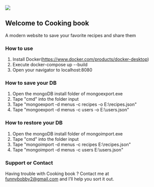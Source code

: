 <img src="https://github.com/happyksu/cookingBook/blob/master/logo/png/Cooking_logo_preview.png"/>

## Welcome to **Cooking book**

A modern website to save your favorite recipes and share them

### How to use

1. Install Docker(https://www.docker.com/products/docker-desktop)
4. Execute docker-compose up --build
9. Open your navigator to localhost:8080

### How to save your DB
1. Open the mongoDB install folder of mongoexport.exe
2. Tape "cmd" into the folder input
3. Tape "mongoexport -d menus -c recipes -o E:\recipes.json"
4. Tape "mongoexport -d menus -c users -o E:\users.json"

### How to restore your DB
1. Open the mongoDB install folder of mongoimport.exe
2. Tape "cmd" into the folder input
3. Tape "mongoimport -d menus -c recipes E:\recipes.json"
4. Tape "mongoimport -d menus -c users E:\users.json"

### Support or Contact

Having trouble with Cooking book ? Contact me at funnybobby2@gmail.com and I’ll help you sort it out.
